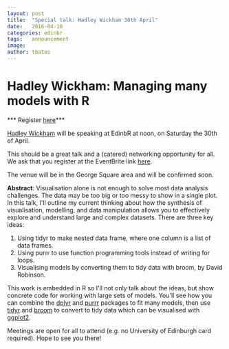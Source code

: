 ```yaml
---
layout: post
title:  "Special talk: Hadley Wickham 30th April"
date:   2016-04-10
categories: edinbr
tags:   announcement
image:
author: tbates
---
```


# Hadley Wickham: Managing many models with R 

*** Register [here](https://www.eventbrite.co.uk/e/edinbr-special-session-guest-hadley-wickham-tickets-24055271966)***

[Hadley Wickham](http://hadley.nz) will be speaking at EdinbR at noon, on Saturday the 30th of April.

This should be a great talk and a (catered) networking opportunity for all. We ask that you register at the EventBrite link [here](https://www.eventbrite.co.uk/e/edinbr-special-session-guest-hadley-wickham-tickets-24055271966).

The venue will be in the George Square area and will be confirmed soon. 

**Abstract**: Visualisation alone is not enough to solve most data analysis challenges. The data may be too big or too messy to show in a single plot. In this talk, I'll outline my current thinking about how the synthesis of visualisation, modelling, and data manipulation allows you to effectively explore and understand large and complex datasets. There are three key ideas: 

1. Using tidyr to make nested data frame, where one column is a list of data frames.
2. Using purrr to use function programming tools instead of writing for loops.
3. Visualising models by converting them to tidy data with broom, by David Robinson. 

This work is embedded in R so I'll not only talk about the ideas, but show concrete code for working with large sets of models. You'll see how you can combine the [dplyr](https://cran.rstudio.com/web/packages/dplyr) and [purrr](https://cran.rstudio.com/web/packages/purrr) packages to fit many models, then use [tidyr](https://cran.rstudio.com/web/packages/tidyr) and [broom](https://cran.rstudio.com/web/packages/broom) to convert to tidy data which can be visualised with [ggplot2](http://cran.rstudio.com/web/packages/ggplot2).


Meetings are open for all to attend (e.g. no University of Edinburgh card required). Hope to see you there!

